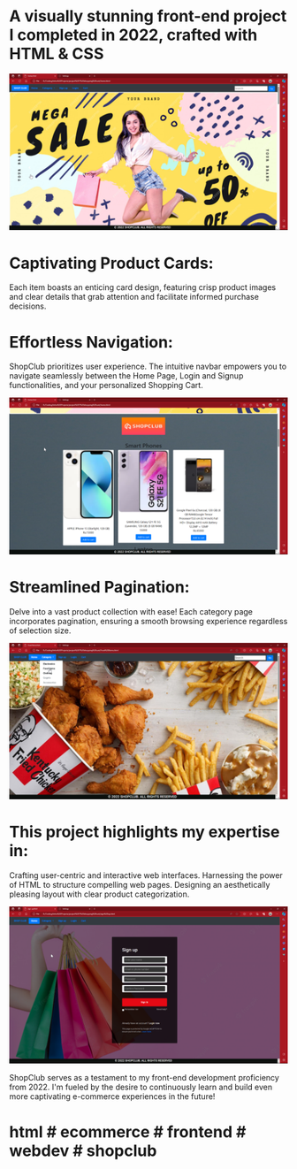 # A visually stunning front-end project I completed in 2022, crafted with HTML & CSS

![screenshot](screenshot/home.png)

# Captivating Product Cards: 

Each item boasts an enticing card design, featuring crisp product images and clear details that grab attention and facilitate 
informed purchase decisions.

# Effortless Navigation: 

ShopClub prioritizes user experience. The intuitive navbar empowers you to navigate seamlessly between the Home Page, Login and Signup 
functionalities, and your personalized Shopping Cart.

![screenshot](screenshot/home2.png)

# Streamlined Pagination: 

Delve into a vast product collection with ease! Each category page incorporates pagination, ensuring a smooth browsing experience 
regardless of selection size.

![screenshot](screenshot/category.png)

# This project highlights my expertise in:

Crafting user-centric and interactive web interfaces.
Harnessing the power of HTML to structure compelling web pages.
Designing an aesthetically pleasing layout with clear product categorization.

![screenshot](screenshot/signup.png)

ShopClub serves as a testament to my front-end development proficiency from 2022. I'm fueled by the desire to continuously learn and build even more 
captivating e-commerce experiences in the future!

# html # ecommerce # frontend # webdev # shopclub
